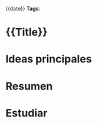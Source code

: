 {{date}}
<strong>Tags</strong>: 
# {{Title}}
# Ideas principales







# Resumen







# Estudiar


